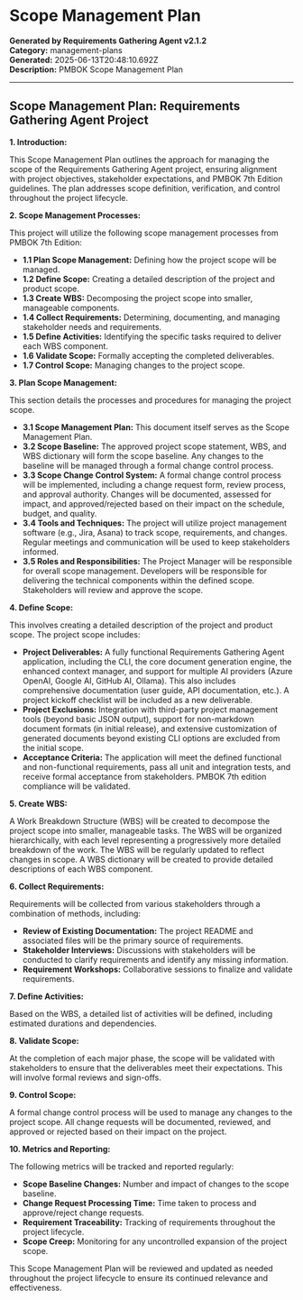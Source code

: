 # Scope Management Plan

**Generated by Requirements Gathering Agent v2.1.2**  
**Category:** management-plans  
**Generated:** 2025-06-13T20:48:10.692Z  
**Description:** PMBOK Scope Management Plan

---

## Scope Management Plan: Requirements Gathering Agent Project

**1. Introduction:**

This Scope Management Plan outlines the approach for managing the scope of the Requirements Gathering Agent project, ensuring alignment with project objectives, stakeholder expectations, and PMBOK 7th Edition guidelines.  The plan addresses scope definition, verification, and control throughout the project lifecycle.

**2. Scope Management Processes:**

This project will utilize the following scope management processes from PMBOK 7th Edition:

* **1.1 Plan Scope Management:** Defining how the project scope will be managed.
* **1.2 Define Scope:** Creating a detailed description of the project and product scope.
* **1.3 Create WBS:** Decomposing the project scope into smaller, manageable components.
* **1.4 Collect Requirements:** Determining, documenting, and managing stakeholder needs and requirements.
* **1.5 Define Activities:** Identifying the specific tasks required to deliver each WBS component.
* **1.6 Validate Scope:** Formally accepting the completed deliverables.
* **1.7 Control Scope:** Managing changes to the project scope.

**3. Plan Scope Management:**

This section details the processes and procedures for managing the project scope.

* **3.1 Scope Management Plan:** This document itself serves as the Scope Management Plan.
* **3.2 Scope Baseline:** The approved project scope statement, WBS, and WBS dictionary will form the scope baseline.  Any changes to the baseline will be managed through a formal change control process.
* **3.3 Scope Change Control System:**  A formal change control process will be implemented, including a change request form, review process, and approval authority.  Changes will be documented, assessed for impact, and approved/rejected based on their impact on the schedule, budget, and quality.
* **3.4 Tools and Techniques:**  The project will utilize project management software (e.g., Jira, Asana) to track scope, requirements, and changes.  Regular meetings and communication will be used to keep stakeholders informed.
* **3.5 Roles and Responsibilities:** The Project Manager will be responsible for overall scope management.  Developers will be responsible for delivering the technical components within the defined scope.  Stakeholders will review and approve the scope.


**4. Define Scope:**

This involves creating a detailed description of the project and product scope.  The project scope includes:

* **Project Deliverables:**  A fully functional Requirements Gathering Agent application, including the CLI, the core document generation engine, the enhanced context manager, and support for multiple AI providers (Azure OpenAI, Google AI, GitHub AI, Ollama).  This also includes comprehensive documentation (user guide, API documentation, etc.).  A project kickoff checklist will be included as a new deliverable.
* **Project Exclusions:**  Integration with third-party project management tools (beyond basic JSON output), support for non-markdown document formats (in initial release), and extensive customization of generated documents beyond existing CLI options are excluded from the initial scope.
* **Acceptance Criteria:** The application will meet the defined functional and non-functional requirements, pass all unit and integration tests, and receive formal acceptance from stakeholders.  PMBOK 7th edition compliance will be validated.

**5. Create WBS:**

A Work Breakdown Structure (WBS) will be created to decompose the project scope into smaller, manageable tasks.  The WBS will be organized hierarchically, with each level representing a progressively more detailed breakdown of the work.  The WBS will be regularly updated to reflect changes in scope.  A WBS dictionary will be created to provide detailed descriptions of each WBS component.

**6. Collect Requirements:**

Requirements will be collected from various stakeholders through a combination of methods, including:

* **Review of Existing Documentation:**  The project README and associated files will be the primary source of requirements.
* **Stakeholder Interviews:**  Discussions with stakeholders will be conducted to clarify requirements and identify any missing information.
* **Requirement Workshops:**  Collaborative sessions to finalize and validate requirements.

**7. Define Activities:**

Based on the WBS, a detailed list of activities will be defined, including estimated durations and dependencies.

**8. Validate Scope:**

At the completion of each major phase, the scope will be validated with stakeholders to ensure that the deliverables meet their expectations.  This will involve formal reviews and sign-offs.

**9. Control Scope:**

A formal change control process will be used to manage any changes to the project scope.  All change requests will be documented, reviewed, and approved or rejected based on their impact on the project.


**10.  Metrics and Reporting:**

The following metrics will be tracked and reported regularly:

* **Scope Baseline Changes:** Number and impact of changes to the scope baseline.
* **Change Request Processing Time:** Time taken to process and approve/reject change requests.
* **Requirement Traceability:** Tracking of requirements throughout the project lifecycle.
* **Scope Creep:**  Monitoring for any uncontrolled expansion of the project scope.

This Scope Management Plan will be reviewed and updated as needed throughout the project lifecycle to ensure its continued relevance and effectiveness.
